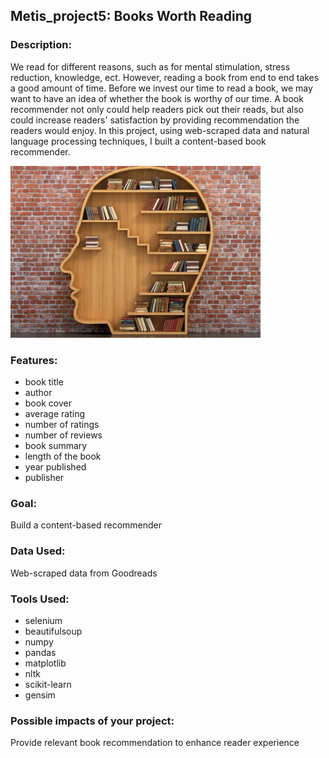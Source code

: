 ## Metis_project5: Books Worth Reading
### Description:
We read for different reasons, such as for mental stimulation, stress reduction, knowledge, ect. However, reading a book from end to end takes a good amount of time. Before we invest our time to read a book, we may want to have an idea of whether the book is worthy of our time. A book recommender not only could help readers pick out their reads, but also could increase readers' satisfaction by providing recommendation the readers would enjoy. In this project, using web-scraped data and natural language processing techniques, I built a content-based book recommender. 

<img src="https://github.com/sarazong/Metis_project5/blob/master/images/slide_cover1.jpeg" alt="book shelf" width="400" height="275">

### Features:
- book title
- author
- book cover
- average rating 
- number of ratings
- number of reviews
- book summary
- length of the book
- year published
- publisher

### Goal:
Build a content-based recommender 

### Data Used:
Web-scraped data from Goodreads

### Tools Used:
- selenium
- beautifulsoup
- numpy
- pandas
- matplotlib
- nltk
- scikit-learn
- gensim

### Possible impacts of your project:
Provide relevant book recommendation to enhance reader experience
